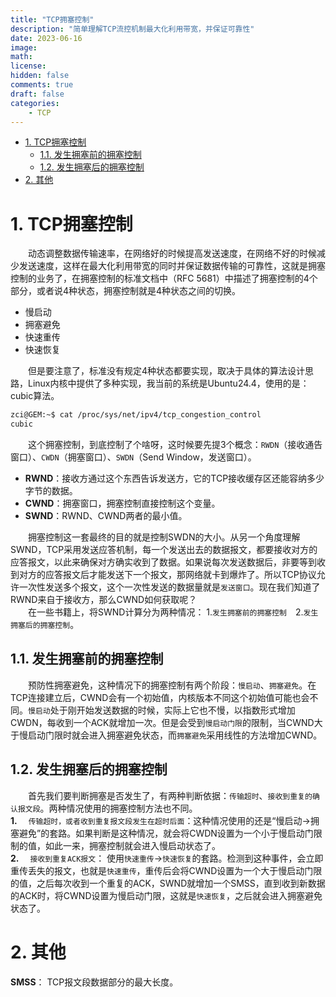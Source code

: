 ```yaml
---
title: "TCP拥塞控制"
description: "简单理解TCP流控机制最大化利用带宽，并保证可靠性"
date: 2023-06-16
image: 
math: 
license: 
hidden: false
comments: true
draft: false
categories:
    - TCP
---
```



- [1. TCP拥塞控制](#1-tcp拥塞控制)
  - [1.1. 发生拥塞前的拥塞控制](#11-发生拥塞前的拥塞控制)
  - [1.2. 发生拥塞后的拥塞控制](#12-发生拥塞后的拥塞控制)
- [2. 其他](#2-其他)


# 1. TCP拥塞控制
&emsp;&emsp;动态调整数据传输速率，在网络好的时候提高发送速度，在网络不好的时候减少发送速度，这样在最大化利用带宽的同时并保证数据传输的可靠性，这就是拥塞控制的业务了，在拥塞控制的标准文档中（RFC 5681）中描述了拥塞控制的4个部分，或者说4种状态，拥塞控制就是4种状态之间的切换。   
- 慢启动  
- 拥塞避免
- 快速重传
- 快速恢复 

&emsp;&emsp;但是要注意了，标准没有规定4种状态都要实现，取决于具体的算法设计思路，Linux内核中提供了多种实现，我当前的系统是Ubuntu24.4，使用的是：cubic算法。   
```bash
zci@GEM:~$ cat /proc/sys/net/ipv4/tcp_congestion_control 
cubic
```
&emsp;&emsp;这个拥塞控制，到底控制了个啥呀，这时候要先提3个概念：`RWDN`（接收通告窗口）、`CWDN`（拥塞窗口）、`SWDN`（Send Window，发送窗口）。   
- **RWND**：接收方通过这个东西告诉发送方，它的TCP接收缓存区还能容纳多少字节的数据。   
- **CWND**：拥塞窗口，拥塞控制直接控制这个变量。    
- **SWND**：RWND、CWND两者的最小值。   

&emsp;&emsp;拥塞控制这一套最终的目的就是控制SWDN的大小。从另一个角度理解SWND，TCP采用发送应答机制，每一个发送出去的数据报文，都要接收对方的应答报文，以此来确保对方确实收到了数据。如果说每次发送数据后，非要等到收到对方的应答报文后才能发送下一个报文，那网络就卡到爆炸了。所以TCP协议允许一次性发送多个报文，这个一次性发送的数据量就是`发送窗口`。现在我们知道了RWND来自于接收方，那么CWND如何获取呢？     
&emsp;&emsp;在一些书籍上，将SWND计算分为两种情况： 1.`发生拥塞前的拥塞控制`&emsp;2.`发生拥塞后的拥塞控制`。

## 1.1. 发生拥塞前的拥塞控制
&emsp;&emsp;预防性拥塞避免，这种情况下的拥塞控制有两个阶段：`慢启动`、`拥塞避免`。在TCP连接建立后，CWND会有一个初始值，内核版本不同这个初始值可能也会不同。`慢启动`处于刚开始发送数据的时候，实际上它也不慢，以指数形式增加CWDN，每收到一个ACK就增加一次。但是会受到`慢启动门限`的限制，当CWND大于慢启动门限时就会进入拥塞避免状态，而`拥塞避免`采用线性的方法增加CWND。   

## 1.2. 发生拥塞后的拥塞控制
&emsp;&emsp;首先我们要判断拥塞是否发生了，有两种判断依据：`传输超时`、`接收到重复的确认报文段`。两种情况使用的拥塞控制方法也不同。  
**1.** &emsp;`传输超时，或者收到重复报文段发生在超时后面`：这种情况使用的还是“慢启动->拥塞避免”的套路。如果判断是这种情况，就会将CWDN设置为一个小于慢启动门限制的值，如此一来，拥塞控制就会进入慢启动状态了。   
**2.** &emsp;`接收到重复ACK报文`： 使用`快速重传`->`快速恢复`的套路。检测到这种事件，会立即重传丢失的报文，也就是`快速重传`，重传后会将CWND设置为一个大于慢启动门限的值，之后每次收到一个重复的ACK，SWND就增加一个SMSS，直到收到新数据的ACK时，将CWND设置为慢启动门限，这就是`快速恢复`，之后就会进入拥塞避免状态了。

# 2. 其他

 **SMSS**： TCP报文段数据部分的最大长度。


























